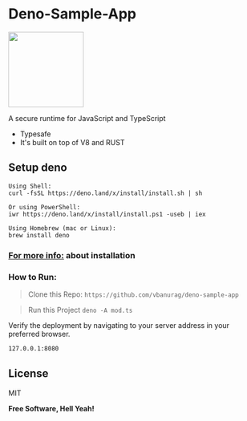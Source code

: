 # Deno-Sample-App

<img src="https://upload.wikimedia.org/wikipedia/commons/8/84/Deno.svg" data-canonical-src="https://upload.wikimedia.org/wikipedia/commons/8/84/Deno.svg" width="150" height="150" />


A secure runtime for JavaScript and TypeScript

  - Typesafe
  - It's built on top of V8 and RUST

## Setup deno

    Using Shell:
    curl -fsSL https://deno.land/x/install/install.sh | sh
    
    Or using PowerShell:
    iwr https://deno.land/x/install/install.ps1 -useb | iex
    
    Using Homebrew (mac or Linux):
    brew install deno

### [For more info:](https://github.com/denoland/deno_install) about installation

### How to Run:

> Clone this Repo:
`https://github.com/vbanurag/deno-sample-app`

> Run this Project
`deno -A mod.ts`

Verify the deployment by navigating to your server address in your preferred browser.

```sh
127.0.0.1:8080
```

License
----

MIT


**Free Software, Hell Yeah!**
